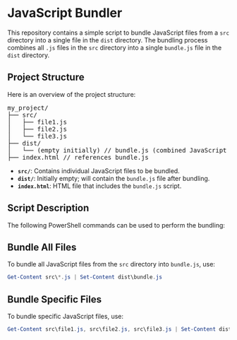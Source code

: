 # JavaScript Bundler

This repository contains a simple script to bundle JavaScript files from a `src` directory into a single file in the `dist` directory. The bundling process combines all `.js` files in the `src` directory into a single `bundle.js` file in the `dist` directory.

## Project Structure

Here is an overview of the project structure:

<pre>
my_project/
├── src/
│   ├── file1.js
│   ├── file2.js
│   └── file3.js
├── dist/
│   └── (empty initially) // bundle.js (combined JavaScript file)
├── index.html // references bundle.js
</pre>

- **`src/`**: Contains individual JavaScript files to be bundled.
- **`dist/`**: Initially empty; will contain the `bundle.js` file after bundling.
- **`index.html`**: HTML file that includes the `bundle.js` script.

## Script Description

The following PowerShell commands can be used to perform the bundling:

## Bundle All Files

To bundle all JavaScript files from the `src` directory into `bundle.js`, use:

```powershell
Get-Content src\*.js | Set-Content dist\bundle.js
```

## Bundle Specific Files

To bundle specific JavaScript files, use:

```powershell
Get-Content src\file1.js, src\file2.js, src\file3.js | Set-Content dist\bundle.js
```
